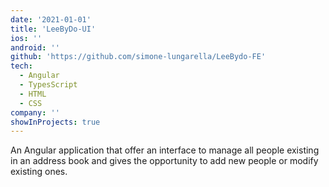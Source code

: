 ```yaml
---
date: '2021-01-01'
title: 'LeeByDo-UI'
ios: ''
android: ''
github: 'https://github.com/simone-lungarella/LeeBydo-FE'
tech:
  - Angular
  - TypesScript
  - HTML
  - CSS
company: ''
showInProjects: true
---
```


An Angular application that offer an interface to manage all people existing in an address book
and gives the opportunity to add new people or modify existing ones.
